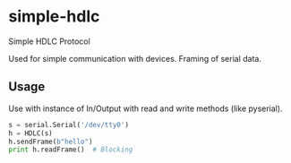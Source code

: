 # simple-hdlc
Simple HDLC Protocol

Used for simple communication with devices. Framing of serial data.

## Usage

Use with instance of In/Output with read and write methods (like pyserial).

```python
s = serial.Serial('/dev/tty0')
h = HDLC(s)
h.sendFrame(b"hello")
print h.readFrame()  # Blocking
```
